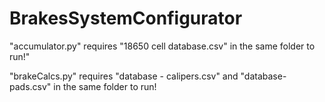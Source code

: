 # BrakesSystemConfigurator

"accumulator.py" requires "18650 cell database.csv" in the same folder to run!"

"brakeCalcs.py" requires "database - calipers.csv" and "database-pads.csv" in the same folder to run!
